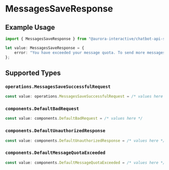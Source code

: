 # MessagesSaveResponse

## Example Usage

```typescript
import { MessagesSaveResponse } from "@aurora-interactive/chatbot-api-sdk/models/operations";

let value: MessagesSaveResponse = {
    error: "You have exceeded your message quota. To send more messages, please upgrade your plan or wait until your subscription renews.",
};
```

## Supported Types

### `operations.MessagesSaveSuccessfulRequest`

```typescript
const value: operations.MessagesSaveSuccessfulRequest = /* values here */
```

### `components.DefaultBadRequest`

```typescript
const value: components.DefaultBadRequest = /* values here */
```

### `components.DefaultUnauthorizedResponse`

```typescript
const value: components.DefaultUnauthorizedResponse = /* values here */
```

### `components.DefaultMessageQuotaExceeded`

```typescript
const value: components.DefaultMessageQuotaExceeded = /* values here */
```

